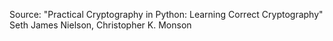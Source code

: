 Source: "Practical Cryptography in Python: Learning Correct Cryptography" Seth James Nielson,  Christopher K. Monson
